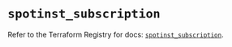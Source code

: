 # `spotinst_subscription`

Refer to the Terraform Registry for docs: [`spotinst_subscription`](https://registry.terraform.io/providers/spotinst/spotinst/1.168.2/docs/resources/subscription).
